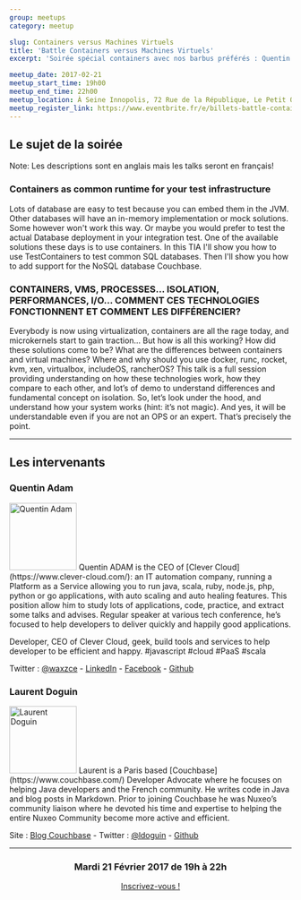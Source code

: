 ```yaml
---
group: meetups
category: meetup

slug: Containers versus Machines Virtuels
title: 'Battle Containers versus Machines Virtuels'
excerpt: 'Soirée spécial containers avec nos barbus préférés : Quentin Adam et Laurent Doguin'

meetup_date: 2017-02-21
meetup_start_time: 19h00
meetup_end_time: 22h00
meetup_location: À Seine Innopolis, 72 Rue de la République, Le Petit Quevilly
meetup_register_link: https://www.eventbrite.fr/e/billets-battle-containers-versus-machines-virtuels-31657890603
---
```


## Le sujet de la soirée

Note: Les descriptions sont en anglais mais les talks seront en français!

### Containers as common runtime for your test infrastructure

Lots of database are easy to test because you can embed them in the JVM. Other databases will have an in-memory implementation or mock solutions. Some however won't work this way. Or maybe you would prefer to test the actual Database deployment in your integration test.
One of the available solutions these days is to use containers. In this TIA I'll show you how to use TestContainers to test common SQL databases. Then I'll show you how to add support for the NoSQL database Couchbase.

### CONTAINERS, VMS, PROCESSES… ISOLATION, PERFORMANCES, I/O… COMMENT CES TECHNOLOGIES FONCTIONNENT ET COMMENT LES DIFFÉRENCIER?

Everybody is now using virtualization, containers are all the rage today, and microkernels start to gain traction… But how is all this working? How did these solutions come to be? What are the differences between containers and virtual machines? Where and why should you use docker, runc, rocket, kvm, xen, virtualbox, includeOS, rancherOS? This talk is a full session providing understanding on how these technologies work, how they compare to each other, and lot’s of demo to understand differences and fundamental concept on isolation. So, let’s look under the hood, and understand how your system works (hint: it’s not magic). And yes, it will be understandable even if you are not an OPS or an expert. That’s precisely the point.

---

## Les intervenants

### Quentin Adam

<img src="https://pbs.twimg.com/profile_images/795296214644297728/fXgrCxMm.jpg" alt="Quentin Adam" width="120" class="alignleft" />
Quentin ADAM is the CEO of [Clever Cloud](https://www.clever-cloud.com/): an IT automation company, running a Platform as a Service allowing you to run java, scala, ruby, node.js, php, python or go applications, with auto scaling and auto healing features. This position allow him to study lots of applications, code, practice, and extract some talks and advises. Regular speaker at various tech conference, he’s focused to help developers to deliver quickly and happily good applications.

Developer, CEO of Clever Cloud, geek, build tools and services to help developer to be efficient and happy. #javascript #cloud #PaaS #scala

Twitter : [@waxzce](https://twitter.com/waxzce) - [LinkedIn](https://www.linkedin.com/in/waxzce) - [Facebook](https://www.facebook.com/quentin.adam) - [Github](http://github.com/waxzce)

### Laurent Doguin

<img src="https://pbs.twimg.com/profile_images/1312475978/avatar.png" alt="Laurent Doguin" width="120" class="alignleft" />
Laurent is a Paris based [Couchbase](https://www.couchbase.com/) Developer Advocate where he focuses on helping Java developers and the French community. He writes code in Java and blog posts in Markdown. Prior to joining Couchbase he was Nuxeo’s community liaison where he devoted his time and expertise to helping the entire Nuxeo Community become more active and efficient.

Site : [Blog Couchbase](https://blog.couchbase.com/facet/Author/Laurent+Doguin) - Twitter : [@ldoguin](https://twitter.com/ldoguin) - [Github](https://github.com/ldoguin)

---

<div style="text-align: center;">
  <h3>Mardi 21 Février 2017 de 19h à 22h</h3>
  <p>
    <a class="button" target="_blank"
    href="https://www.eventbrite.fr/e/billets-battle-containers-versus-machines-virtuels-31657890603">
      Inscrivez-vous !
    </a>
  </p>
</div>
